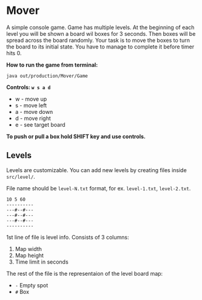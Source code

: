 # Mover

A simple console game. Game has multiple levels. At the beginning of each level you will be shown a board wil boxes for 3 seconds. Then boxes will be spread across the board randomly. Your task is to move the boxes to turn the board to its initial state. You have to manage to complete it before timer hits 0.

**How to run the game from terminal:**
```
java out/production/Mover/Game
```

**Controls: `w s a d`**
* w - move up 
* s - move left 
* a - move down 
* d - move right 
* e - see target board

**To push or pull a box hold SHIFT key and use controls.**

## Levels

Levels are customizable. You can add new levels by creating files inside `src/level/`. 

File name should be `level-N.txt` format, for ex. `level-1.txt`, `level-2.txt`.
```
10 5 60
----------
---#--#---
---#--#---
---#--#---
----------
```
1st line of file is level info. Consists of 3 columns:

1. Map width
2. Map height
3. Time limit in seconds

The rest of the file is the representaion of the level board map:

* `-` Empty spot
* `#` Box

